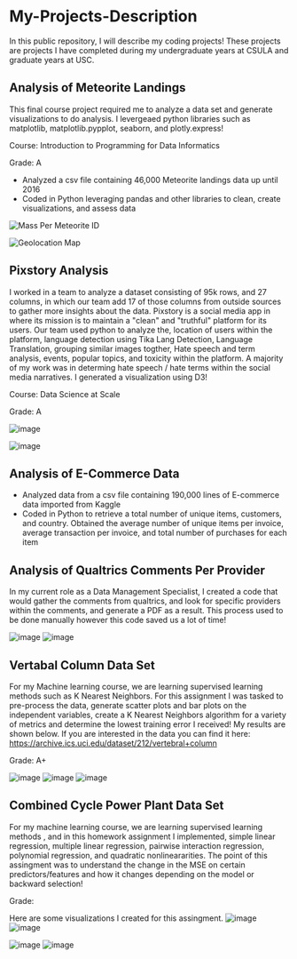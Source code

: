 # My-Projects-Description
In this public repository, I will describe my coding projects! These projects are projects I have completed during my undergraduate years at CSULA and graduate years at USC.


## Analysis of Meteorite Landings
This final course project required me to analyze a data set and generate visualizations to do analysis. I levergeaed python libraries such as matplotlib, matplotlib.pypplot, seaborn, and plotly.express!

Course: Introduction to Programming for Data Informatics

Grade: A

* Analyzed a csv file containing 46,000 Meteorite landings data up until 2016
* Coded in Python leveraging pandas and other libraries to clean, create visualizations, and assess data

![Mass Per Meteorite ID](https://github.com/epenaloz/My-Projects-Description/assets/118321814/8527d5a8-35fb-4aa6-addf-6e0fec571b82)

![Geolocation Map](https://github.com/epenaloz/My-Projects-Description/assets/118321814/94ad13ec-0014-4f67-97e3-f254cd9b1533)


## Pixstory Analysis
I worked in a team to analyze a dataset consisting of 95k rows, and 27 columns, in which our team add 17 of those columns from outside sources to gather more insights about the data.
Pixstory is a social media app in where its mission is to maintain a "clean" and "truthful" platform for its users. 
Our team used python to analyze the, location of users within the platform, language detection using Tika Lang Detection, Language Translation, grouping similar images togther, Hate speech and term analysis, events, popular topics, and toxicity within the platform. A majority of my work was in determing hate speech / hate terms within the social media narratives. I generated a visualization using D3!

Course: Data Science at Scale

Grade: A

![image](https://github.com/epenaloz/My-Projects-Description/assets/118321814/9706313d-c5f2-4186-acde-e9814feddcb3)


![image](https://github.com/epenaloz/My-Projects-Description/assets/118321814/58e93f02-1e77-401c-bbf7-5c8325c62c50)


## Analysis of E-Commerce Data
* Analyzed data from a csv file containing 190,000 lines of E-commerce data imported from Kaggle
* Coded in Python to retrieve a total number of unique items, customers, and country. Obtained the average number of
unique items per invoice, average transaction per invoice, and total number of purchases for each item

## Analysis of Qualtrics Comments Per Provider
In my current role as a Data Management Specialist, I created a code that would gather the comments from qualtrics, and look for specific providers within the comments, and generate a PDF as a result. This process used to be done manually however this code saved us a
lot of time!

![image](https://github.com/epenaloz/My-Projects-Description/assets/118321814/b489bc79-89bd-4d65-9ccf-bb06839536a1)
![image](https://github.com/epenaloz/My-Projects-Description/assets/118321814/ac80c71e-b555-4f03-b143-91fc69361b0c)


## Vertabal Column Data Set

For my Machine learning course, we are learning supervised learning methods such as K Nearest Neighbors. For this assignment I was tasked to pre-process the data, generate scatter plots and bar plots on the independent variables, create a K Nearest Neighbors algorithm for a variety of metrics and determine the lowest training error I received! My results are shown below. If you are interested in the data you can find it here: https://archive.ics.uci.edu/dataset/212/vertebral+column

Grade: A+

![image](https://github.com/epenaloz/My-Projects-Description/assets/118321814/d2d172bf-ee8f-49e8-bc11-d9e7eb2e9e13)
![image](https://github.com/epenaloz/My-Projects-Description/assets/118321814/9539543b-d963-4f94-9bcd-0497542352cd)
![image](https://github.com/epenaloz/My-Projects-Description/assets/118321814/95cba810-e4fc-489b-98b0-60013d3ed0c5)


## Combined Cycle Power Plant Data Set
For my machine learning course, we are learning supervised learning methods , and in this homework assignment I implemented, simple linear regression, multiple linear regression, pairwise interaction regression, polynomial regression, and quadratic nonlineararities. The point of this assingment was to understand the change in the MSE on certain predictors/features and how it changes depending on the model or backward selection!

Grade: 

Here are some visualizations I created for this assingment. 
![image](https://github.com/epenaloz/My-Projects-Description/assets/118321814/099b965c-88cf-405b-a7c3-eddad1d708a6)
![image](https://github.com/epenaloz/My-Projects-Description/assets/118321814/e3c01d9d-309b-4a4f-9ea3-4154b7b4d908)

![image](https://github.com/epenaloz/My-Projects-Description/assets/118321814/f4941c78-f067-48ee-b781-3d4274475b0a)
![image](https://github.com/epenaloz/My-Projects-Description/assets/118321814/1e0ea61a-3beb-406a-a936-913242c51cbb)








